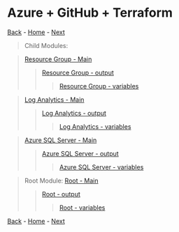 # Azure + GitHub + Terraform

[Back](challenge04.md) - [Home](README.md) - [Next](challenge05.md)

> Child Modules:

> [Resource Group - Main](../Solution/Modules/RGroups/main.tf)
>
> > [Resource Group - output](../Solution/Modules/RGroups/output.tf)
> >
> > > [Resource Group - variables](../Solution/Modules/RGroups/variables.tf)

> [Log Analytics - Main](../Solution/Modules/LogAnalitycs/main.tf)
>
> > [Log Analytics - output](../Solution/Modules/LogAnalitycs/output.tf)
> >
> > > [Log Analytics - variables](../Solution/Modules/LogAnalitycs/variables.tf)

> [Azure SQL Server - Main](../Solution/Modules/SQLServer/main.tf)
>
> > [Azure SQL Server - output](../Solution/Modules/SQLServer/output.tf)
> >
> > > [Azure SQL Server - variables](../Solution/Modules/SQLServer/variables.tf)

> Root Module:
> [Root - Main](../Hack/Help/rootmodule-II/main.tf)
>
> > [Root - output](../Hack/Help/rootmodule-II/outputs.tf)
> >
> > > [Root - variables](../Hack/Help/rootmodule-II/variables.tf)

[Back](challenge04.md) - [Home](README.md) - [Next](challenge05.md)
